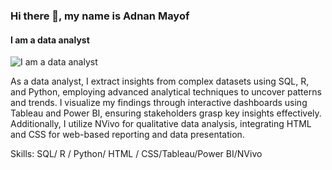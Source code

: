 ### Hi there 👋, my name is Adnan Mayof
#### I am a data analyst
![I am a data analyst](https://arturssmirnovs.github.io/github-profile-readme-generator/images/banner.png)

 As a data analyst, I extract insights from complex datasets using SQL, R, and Python, employing advanced analytical techniques to uncover patterns and trends. I visualize my findings through interactive dashboards using Tableau and Power BI, ensuring stakeholders grasp key insights effectively. Additionally, I utilize NVivo for qualitative data analysis, integrating HTML and CSS for web-based reporting and data presentation.

Skills: SQL/ R / Python/ HTML / CSS/Tableau/Power BI/NVivo

 




